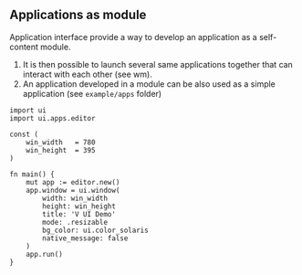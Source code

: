 ## Applications as module

Application interface provide a way to develop an application as a self-content module. 
1) It is then possible to launch several same applications together that can interact with each other (see wm).
2) An application developed in a module can be also used as a simple application (see `example/apps` folder)

```{go}
import ui
import ui.apps.editor

const (
	win_width   = 780
	win_height  = 395
)

fn main() {
	mut app := editor.new()
	app.window = ui.window(
		width: win_width
		height: win_height
		title: 'V UI Demo'
		mode: .resizable
		bg_color: ui.color_solaris
		native_message: false
	)
	app.run()
}
```